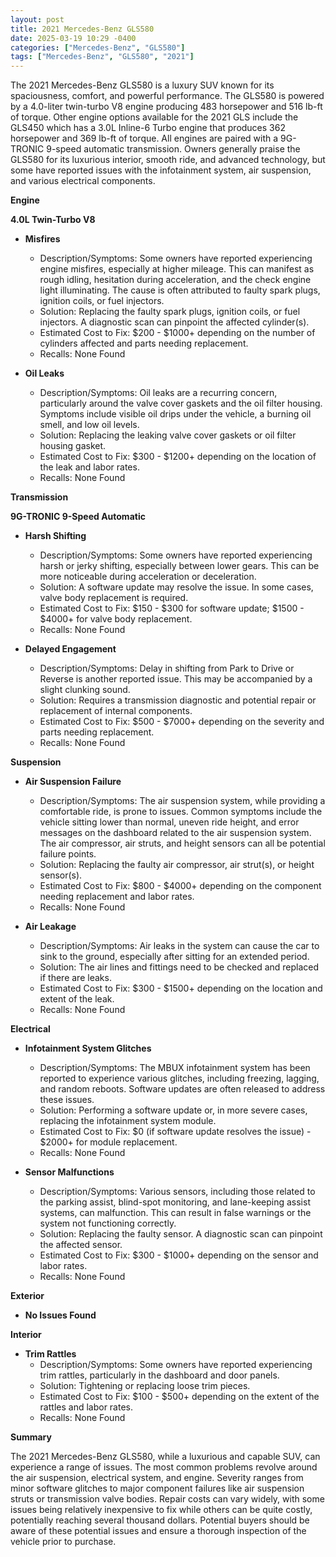 ```yaml
---
layout: post
title: 2021 Mercedes-Benz GLS580
date: 2025-03-19 10:29 -0400
categories: ["Mercedes-Benz", "GLS580"]
tags: ["Mercedes-Benz", "GLS580", "2021"]
---
```

The 2021 Mercedes-Benz GLS580 is a luxury SUV known for its spaciousness, comfort, and powerful performance. The GLS580 is powered by a 4.0-liter twin-turbo V8 engine producing 483 horsepower and 516 lb-ft of torque. Other engine options available for the 2021 GLS include the GLS450 which has a 3.0L Inline-6 Turbo engine that produces 362 horsepower and 369 lb-ft of torque. All engines are paired with a 9G-TRONIC 9-speed automatic transmission. Owners generally praise the GLS580 for its luxurious interior, smooth ride, and advanced technology, but some have reported issues with the infotainment system, air suspension, and various electrical components.

**Engine**

**4.0L Twin-Turbo V8**

* **Misfires**
    * Description/Symptoms: Some owners have reported experiencing engine misfires, especially at higher mileage. This can manifest as rough idling, hesitation during acceleration, and the check engine light illuminating. The cause is often attributed to faulty spark plugs, ignition coils, or fuel injectors.
    * Solution: Replacing the faulty spark plugs, ignition coils, or fuel injectors. A diagnostic scan can pinpoint the affected cylinder(s).
    * Estimated Cost to Fix: $200 - $1000+ depending on the number of cylinders affected and parts needing replacement.
    * Recalls: None Found

* **Oil Leaks**
    * Description/Symptoms: Oil leaks are a recurring concern, particularly around the valve cover gaskets and the oil filter housing. Symptoms include visible oil drips under the vehicle, a burning oil smell, and low oil levels.
    * Solution: Replacing the leaking valve cover gaskets or oil filter housing gasket.
    * Estimated Cost to Fix: $300 - $1200+ depending on the location of the leak and labor rates.
    * Recalls: None Found

**Transmission**

**9G-TRONIC 9-Speed Automatic**

* **Harsh Shifting**
    * Description/Symptoms: Some owners have reported experiencing harsh or jerky shifting, especially between lower gears. This can be more noticeable during acceleration or deceleration.
    * Solution: A software update may resolve the issue. In some cases, valve body replacement is required.
    * Estimated Cost to Fix: $150 - $300 for software update; $1500 - $4000+ for valve body replacement.
    * Recalls: None Found

* **Delayed Engagement**
    * Description/Symptoms: Delay in shifting from Park to Drive or Reverse is another reported issue. This may be accompanied by a slight clunking sound.
    * Solution: Requires a transmission diagnostic and potential repair or replacement of internal components.
    * Estimated Cost to Fix: $500 - $7000+ depending on the severity and parts needing replacement.
    * Recalls: None Found

**Suspension**

* **Air Suspension Failure**
    * Description/Symptoms: The air suspension system, while providing a comfortable ride, is prone to issues. Common symptoms include the vehicle sitting lower than normal, uneven ride height, and error messages on the dashboard related to the air suspension system. The air compressor, air struts, and height sensors can all be potential failure points.
    * Solution: Replacing the faulty air compressor, air strut(s), or height sensor(s).
    * Estimated Cost to Fix: $800 - $4000+ depending on the component needing replacement and labor rates.
    * Recalls: None Found

* **Air Leakage**
    * Description/Symptoms: Air leaks in the system can cause the car to sink to the ground, especially after sitting for an extended period.
    * Solution: The air lines and fittings need to be checked and replaced if there are leaks.
    * Estimated Cost to Fix: $300 - $1500+ depending on the location and extent of the leak.
    * Recalls: None Found

**Electrical**

* **Infotainment System Glitches**
    * Description/Symptoms: The MBUX infotainment system has been reported to experience various glitches, including freezing, lagging, and random reboots. Software updates are often released to address these issues.
    * Solution: Performing a software update or, in more severe cases, replacing the infotainment system module.
    * Estimated Cost to Fix: $0 (if software update resolves the issue) - $2000+ for module replacement.
    * Recalls: None Found

* **Sensor Malfunctions**
    * Description/Symptoms: Various sensors, including those related to the parking assist, blind-spot monitoring, and lane-keeping assist systems, can malfunction. This can result in false warnings or the system not functioning correctly.
    * Solution: Replacing the faulty sensor. A diagnostic scan can pinpoint the affected sensor.
    * Estimated Cost to Fix: $300 - $1000+ depending on the sensor and labor rates.
    * Recalls: None Found

**Exterior**

* **No Issues Found**

**Interior**

* **Trim Rattles**
    * Description/Symptoms: Some owners have reported experiencing trim rattles, particularly in the dashboard and door panels.
    * Solution: Tightening or replacing loose trim pieces.
    * Estimated Cost to Fix: $100 - $500+ depending on the extent of the rattles and labor rates.
    * Recalls: None Found

**Summary**

The 2021 Mercedes-Benz GLS580, while a luxurious and capable SUV, can experience a range of issues. The most common problems revolve around the air suspension, electrical system, and engine. Severity ranges from minor software glitches to major component failures like air suspension struts or transmission valve bodies. Repair costs can vary widely, with some issues being relatively inexpensive to fix while others can be quite costly, potentially reaching several thousand dollars. Potential buyers should be aware of these potential issues and ensure a thorough inspection of the vehicle prior to purchase.

